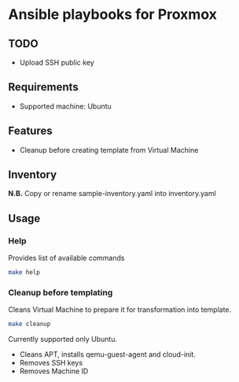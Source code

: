 # Ansible playbooks for Proxmox

## TODO

* Upload SSH public key

## Requirements

* Supported machine: Ubuntu

## Features

* Cleanup before creating template from Virtual Machine

## Inventory

__N.B.__ Copy or rename sample-inventory.yaml into inventory.yaml

## Usage

### Help

Provides list of available commands

``` sh
make help
```

### Cleanup before templating

Cleans Virtual Machine to prepare it for transformation into template.

``` sh
make cleanup
```

Currently supported only Ubuntu.

* Cleans APT, installs qemu-guest-agent and cloud-init.
* Removes SSH keys
* Removes Machine ID

